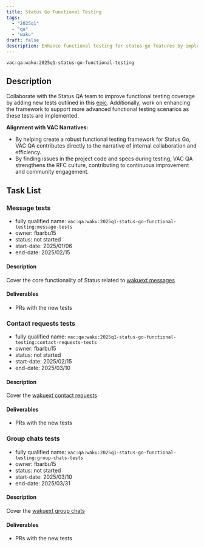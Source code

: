 ```yaml
---
title: Status Go Functional Testing
tags:
  - "2025q1"
  - "qa"
  - "waku"  
draft: false  
description: Enhance functional testing for status-go features by implementing tests focused on Waku functionality.
---
```


`vac:qa:waku:2025q1-status-go-functional-testing`

## Description
Collaborate with the Status QA team to improve functional testing coverage by adding new tests outlined in this [epic](https://github.com/status-im/status-go/issues/6064). 
Additionally, work on enhancing the framework to support more advanced functional testing scenarios as these tests are implemented.

**Alignment with VAC Narratives:**
- By helping create a robust functional testing framework for Status Go,
  VAC QA contributes directly to the narrative of internal collaboration and efficiency.
- By finding issues in the project code and specs during testing,
  VAC QA strengthens the RFC culture, contributing to continuous improvement and community engagement.

## Task List


### Message tests

* fully qualified name: `vac:qa:waku:2025q1-status-go-functional-testing:message-tests`
* owner: fbarbu15
* status: not started
* start-date: 2025/01/06
* end-date: 2025/02/15

#### Description
Cover the core functionality of Status related to [wakuext messages](https://github.com/status-im/status-go/issues/6084)

#### Deliverables
* PRs with the new tests


### Contact requests tests

* fully qualified name: `vac:qa:waku:2025q1-status-go-functional-testing:contact-requests-tests`
* owner: fbarbu15
* status: not started
* start-date: 2025/02/15
* end-date: 2025/03/10

#### Description
Cover the [wakuext contact requests](https://github.com/status-im/status-go/issues/6085)

#### Deliverables
* PRs with the new tests


### Group chats tests

* fully qualified name: `vac:qa:waku:2025q1-status-go-functional-testing:group-chats-tests`
* owner: fbarbu15
* status: not started
* start-date: 2025/03/10
* end-date: 2025/03/31

#### Description
Cover the [wakuext group chats](https://github.com/status-im/status-go/issues/6071)

#### Deliverables
* PRs with the new tests
